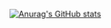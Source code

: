 [![Anurag's GitHub stats](https://github-readme-stats.vercel.app/api?username=gwbres&hide=issues?count_private=true&show_icons=true&theme=radical)](https://github.com/anuraghazra/github-readme-stats)

